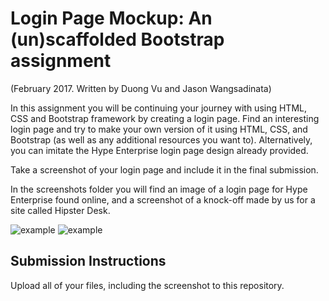 Login Page Mockup: An (un)scaffolded Bootstrap assignment
=========================================================

(February 2017.  Written by Duong Vu and Jason Wangsadinata)

In this assignment you will be continuing your journey with using HTML, CSS and Bootstrap framework by creating a login page. Find an interesting login page and try to make your own version of it using HTML, CSS, and Bootstrap (as well as any additional resources you want to). Alternatively, you can imitate the Hype Enterprise login page design already provided.

Take a screenshot of your login page and include it in the final submission.

In the screenshots folder you will find an image of a login page for Hype Enterprise found online, and a screenshot of a knock-off made by us for a site called Hipster Desk.

![example](https://github.com/jwangsadinata/comp420_hw2/blob/master/screenshots/hype_enterprise.png)
![example](https://github.com/jwangsadinata/comp420_hw2/blob/master/screenshots/hipster_desk.png)

Submission Instructions
-----------------------
Upload all of your files, including the screenshot to this repository.